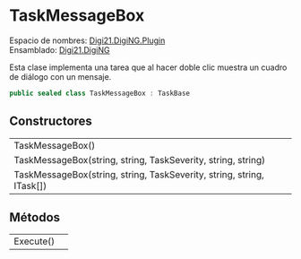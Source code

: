 # TaskMessageBox

Espacio de nombres: [Digi21.DigiNG.Plugin](/digi3d-net/programacion/.net/referencia/digi21.diging.plugin/)  
Ensamblado: [Digi21.DigiNG](/digi3d-net/programacion/.net/referencia/digi21.diging.plugin/digi21.diging/)

Esta clase implementa una tarea que al hacer doble clic muestra un cuadro de diálogo con un mensaje.

```csharp
public sealed class TaskMessageBox : TaskBase
```

## Constructores

|  |  |
| :--- | :--- |
| TaskMessageBox\(\) |  |
| TaskMessageBox\(string, string, TaskSeverity, string, string\) |  |
| TaskMessageBox\(string, string, TaskSeverity, string, string, ITask\[\]\) |  |

## Métodos

|  |  |
| :--- | :--- |
| Execute\(\) |  |

